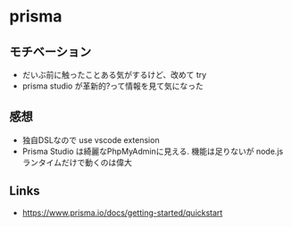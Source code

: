# prisma

## モチベーション
- だいぶ前に触ったことある気がするけど、改めて try
- prisma studio が革新的?って情報を見て気になった

## 感想
- 独自DSLなので use vscode extension 
- Prisma Studio は綺麗なPhpMyAdminに見える. 機能は足りないが node.js ランタイムだけで動くのは偉大

## Links
- https://www.prisma.io/docs/getting-started/quickstart
